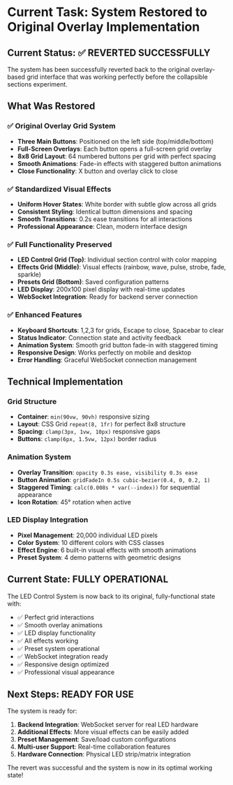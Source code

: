 # Current Task: System Restored to Original Overlay Implementation

## Current Status: ✅ REVERTED SUCCESSFULLY

The system has been successfully reverted back to the original overlay-based grid interface that was working perfectly before the collapsible sections experiment.

## What Was Restored

### ✅ **Original Overlay Grid System**
- **Three Main Buttons**: Positioned on the left side (top/middle/bottom)
- **Full-Screen Overlays**: Each button opens a full-screen grid overlay
- **8x8 Grid Layout**: 64 numbered buttons per grid with perfect spacing
- **Smooth Animations**: Fade-in effects with staggered button animations
- **Close Functionality**: X button and overlay click to close

### ✅ **Standardized Visual Effects**
- **Uniform Hover States**: White border with subtle glow across all grids
- **Consistent Styling**: Identical button dimensions and spacing
- **Smooth Transitions**: 0.2s ease transitions for all interactions
- **Professional Appearance**: Clean, modern interface design

### ✅ **Full Functionality Preserved**
- **LED Control Grid (Top)**: Individual section control with color mapping
- **Effects Grid (Middle)**: Visual effects (rainbow, wave, pulse, strobe, fade, sparkle)
- **Presets Grid (Bottom)**: Saved configuration patterns
- **LED Display**: 200x100 pixel display with real-time updates
- **WebSocket Integration**: Ready for backend server connection

### ✅ **Enhanced Features**
- **Keyboard Shortcuts**: 1,2,3 for grids, Escape to close, Spacebar to clear
- **Status Indicator**: Connection state and activity feedback
- **Animation System**: Smooth grid button fade-in with staggered timing
- **Responsive Design**: Works perfectly on mobile and desktop
- **Error Handling**: Graceful WebSocket connection management

## Technical Implementation

### **Grid Structure**
- **Container**: `min(90vw, 90vh)` responsive sizing
- **Layout**: CSS Grid `repeat(8, 1fr)` for perfect 8x8 structure
- **Spacing**: `clamp(3px, 1vw, 10px)` responsive gaps
- **Buttons**: `clamp(6px, 1.5vw, 12px)` border radius

### **Animation System**
- **Overlay Transition**: `opacity 0.3s ease, visibility 0.3s ease`
- **Button Animation**: `gridFadeIn 0.5s cubic-bezier(0.4, 0, 0.2, 1)`
- **Staggered Timing**: `calc(0.008s * var(--index))` for sequential appearance
- **Icon Rotation**: 45° rotation when active

### **LED Display Integration**
- **Pixel Management**: 20,000 individual LED pixels
- **Color System**: 10 different colors with CSS classes
- **Effect Engine**: 6 built-in visual effects with smooth animations
- **Preset System**: 4 demo patterns with geometric designs

## Current State: FULLY OPERATIONAL

The LED Control System is now back to its original, fully-functional state with:
- ✅ Perfect grid interactions
- ✅ Smooth overlay animations  
- ✅ LED display functionality
- ✅ All effects working
- ✅ Preset system operational
- ✅ WebSocket integration ready
- ✅ Responsive design optimized
- ✅ Professional visual appearance

## Next Steps: READY FOR USE

The system is ready for:
1. **Backend Integration**: WebSocket server for real LED hardware
2. **Additional Effects**: More visual effects can be easily added
3. **Preset Management**: Save/load custom configurations
4. **Multi-user Support**: Real-time collaboration features
5. **Hardware Connection**: Physical LED strip/matrix integration

The revert was successful and the system is now in its optimal working state!
